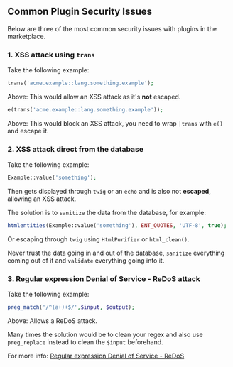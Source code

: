 ## Common Plugin Security Issues

Below are three of the most common security issues with plugins in the marketplace.

### 1. XSS attack using `trans`

Take the following example:

```php
trans('acme.example::lang.something.example');
```

Above: This would allow an XSS attack as it's **not** escaped.

```php
e(trans('acme.example::lang.something.example'));
```

Above: This would block an XSS attack, you need to wrap `|trans` with `e()` and escape it.

### 2. XSS attack direct from the database

Take the following example:

```php
Example::value('something');
```

Then gets displayed through `twig` or an `echo` and is also not **escaped**,  allowing an XSS attack.

The solution is to `sanitize` the data from the database, for example:

```php
htmlentities(Example::value('something'), ENT_QUOTES, 'UTF-8', true);
```

Or escaping through `twig` using `HtmlPurifier` or `html_clean()`.

Never trust the data going in and out of the database, `sanitize` everything coming out of it and `validate` everything going into it.

### 3. Regular expression Denial of Service - ReDoS attack

Take the following example:

```php
preg_match('/^(a+)+$/',$input, $output);
```

Above: Allows a ReDoS attack.

Many times the solution would be to clean your regex and also use `preg_replace` instead to clean the `$input` beforehand.

For more info: [Regular expression Denial of Service - ReDoS](https://owasp.org/www-community/attacks/Regular_expression_Denial_of_Service_-_ReDoS)
